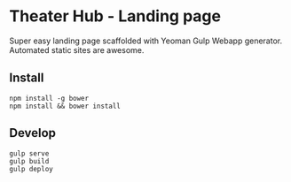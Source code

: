 # Theater Hub - Landing page

Super easy landing page scaffolded with Yeoman Gulp Webapp generator. Automated static sites are awesome.

## Install
```
npm install -g bower
npm install && bower install
```

## Develop
```
gulp serve
gulp build
gulp deploy
```

